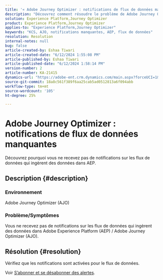 ```yaml
---
title: '« Adobe Journey Optimizer : notifications de flux de données manquantes »'
description: "Découvrez comment résoudre le problème de Adobe Journey Optimizer où vous ne recevez pas de notifications sur les flux de données qui ingèrent des données dans Adobe Experience Platform"
solution: Experience Platform,Journey Optimizer
product: Experience Platform,Journey Optimizer
applies-to: "Experience Platform,Journey Optimizer"
keywords: "KCS, AJO, notifications manquantes, AEP, flux de données"
resolution: Resolution
internal-notes: null
bug: false
article-created-by: Eshaa Tiwari
article-created-date: "6/12/2024 1:55:08 PM"
article-published-by: Eshaa Tiwari
article-published-date: "6/12/2024 1:58:14 PM"
version-number: 2
article-number: KA-21415
dynamics-url: "https://adobe-ent.crm.dynamics.com/main.aspx?forceUCI=1&pagetype=entityrecord&etn=knowledgearticle&id=09cfa55a-c328-ef11-840a-6045bd029b18"
source-git-commit: 18a8c561f389f6aa25cab5ad0512813a6f094abb
workflow-type: tm+mt
source-wordcount: '105'
ht-degree: 25%

---
```


# Adobe Journey Optimizer : notifications de flux de données manquantes


Découvrez pourquoi vous ne recevez pas de notifications sur les flux de données qui ingèrent des données dans AEP.

## Description {#description}


### Environnement

Adobe Journey Optimizer (AJO)

### Problème/Symptômes

Vous ne recevez pas de notifications sur les flux de données qui ingèrent des données dans Adobe Experience Platform (AEP) / Adobe Journey Optimizer (AJO).


## Résolution {#resolution}


Vérifiez que les notifications sont activées pour le flux de données.

Voir [S’abonner et se désabonner des alertes](https://experienceleague.adobe.com/docs/experience-platform/sources/ui-tutorials/alerts.html?lang=fr#subscribe-and-unsubscribe-to-alerts).



